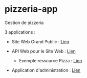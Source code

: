 # pizzeria-app
Gestion de pizzeria


3 applications :

* Site Web Grand Public :  [Lien](https://dtaformation.github.io)

* API Web pour le Site Web : [Lien](http://app-b325c1a6-237a-4e11-bdde-39f93eee7f51.cleverapps.io/)
    * Exemple ressource Pizza : [Lien](http://app-b325c1a6-237a-4e11-bdde-39f93eee7f51.cleverapps.io/pizzas)

* Application d'administration : [Lien](http://ns399153.ip-5-196-67.eu:28080/pizzeria-admin-web/)



